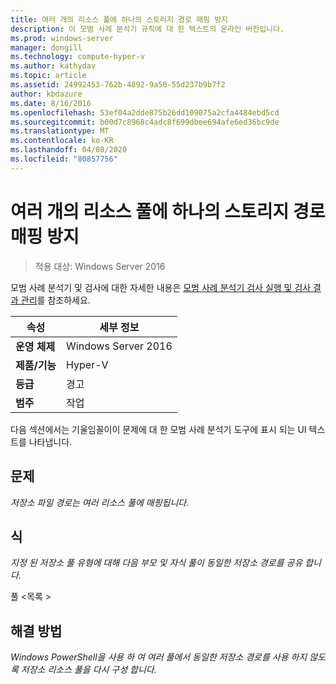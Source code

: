 ```yaml
---
title: 여러 개의 리소스 풀에 하나의 스토리지 경로 매핑 방지
description: 이 모범 사례 분석기 규칙에 대 한 텍스트의 온라인 버전입니다.
ms.prod: windows-server
manager: dongill
ms.technology: compute-hyper-v
ms.author: kathydav
ms.topic: article
ms.assetid: 24992453-762b-4892-9a50-55d237b9b7f2
author: kbdazure
ms.date: 8/16/2016
ms.openlocfilehash: 53ef04a2dde875b26dd109075a2cfa4484ebd5cd
ms.sourcegitcommit: b00d7c8968c4adc8f699dbee694afe6ed36bc9de
ms.translationtype: MT
ms.contentlocale: ko-KR
ms.lasthandoff: 04/08/2020
ms.locfileid: "80857756"
---
```

# <a name="avoid-mapping-one-storage-path-to-multiple-resource-pools"></a>여러 개의 리소스 풀에 하나의 스토리지 경로 매핑 방지

>적용 대상: Windows Server 2016

모범 사례 분석기 및 검사에 대한 자세한 내용은 [모범 사례 분석기 검사 실행 및 검사 결과 관리](https://go.microsoft.com/fwlink/p/?LinkID=223177)를 참조하세요.  
  
|속성|세부 정보|  
|-|-|  
|**운영 체제**|Windows Server 2016|  
|**제품/기능**|Hyper-V|  
|**등급**|경고|  
|**범주**|작업|  
  
다음 섹션에서는 기울임꼴이이 문제에 대 한 모범 사례 분석기 도구에 표시 되는 UI 텍스트를 나타냅니다.
  
## <a name="issue"></a>**문제**  
*저장소 파일 경로는 여러 리소스 풀에 매핑됩니다.*  
  
## <a name="impact"></a>**식**  
*지정 된 저장소 풀 유형에 대해 다음 부모 및 자식 풀이 동일한 저장소 경로를 공유 합니다.*  
  
풀 \<목록 >  
  
## <a name="resolution"></a>**해결 방법**  
*Windows PowerShell을 사용 하 여 여러 풀에서 동일한 저장소 경로를 사용 하지 않도록 저장소 리소스 풀을 다시 구성 합니다.*  
  



